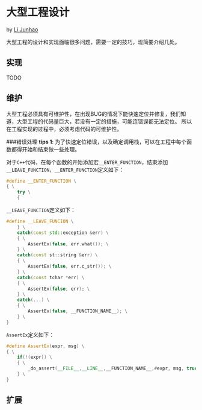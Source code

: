 # 大型工程设计
by [Li Junhao](mailto:allen_lee922@foxmail.com)

大型工程的设计和实现面临很多问题，需要一定的技巧，现简要介绍几处。

## 实现
TODO

## 维护
大型工程必须具有可维护性，在出现BUG的情况下能快速定位并修复，我们知道，大型工程的代码量巨大，若没有一定的措施，可能连错误都无法定位。
所以在工程实现的过程中，必须考虑代码的可维护性。

###错误处理
**tips 1**: 为了快速定位错误，以及确定调用栈，可以在工程中每个函数都得开始和结束做一些处理。

对于`C++`代码，在每个函数的开始添加宏`__ENTER_FUNCTION`，结束添加`__LEAVE_FUNCTION`，`__ENTER_FUNCTION`定义如下：
```cpp
#define __ENTER_FUNCTION \
{ \
	try \
	{
```
`__LEAVE_FUNCTION`定义如下：

```cpp
#define __LEAVE_FUNCION \
	} \
	catch(const std::exception &err) \
	{ \
		AssertEx(false, err.what()); \
	} \
	catch(const st::string &err) \
	{ \
		AssertEx(false, err.c_str()); \
	} \
	catch(const tchar *err) \
	{ \
		AssertEx(false, err); \
	} \
	catch(...) \
	{ \
		AssertEx(false, __FUNCTION_NAME__); \
	} \
}
```
`AssertEx`定义如下：
```cpp
#define AssertEx(expr, msg) \
{ \
	if(!(expr)) \
	{ \
		_do_assert(__FILE__,__LINE__,__FUNCTION_NAME__,#expr, msg, true); \
	} \
}
```
## 扩展
